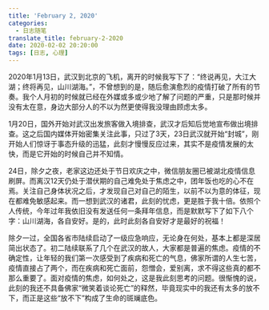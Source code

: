 ```yaml
---
title: 'February 2, 2020'
categories:
  - 日志随笔
translate_title: february-2-2020
date: 2020-02-02 20:20:00
tags: [日志, 心理]
---
```


2020年1月13日，武汉到北京的飞机，离开的时候我写下了：“终说再见，大江大湖；终将再见，山川湖海。”，不曾想到的是，随后愈演愈烈的疫情打破了所有的节奏。我个人月初的时候就已经在外媒或多或少地了解了问题的严重，只是那时候并没有太在意，身边大部分人的不以为然更使得我没理由顾虑太多。

1月20日，国外开始对武汉出发旅客做入境排查，武汉才后知后觉地宣布做出境排查。这之后国内媒体开始密集关注此事，只过了3天，23日武汉就开始“封城”，刚开始人们惊讶于事态升级的迅猛，此刻才慢慢反应过来，其实不是疫情发展的太快，而是它开始的时候自己并不知情。

24日，除夕之夜，老家这边还处于节日欢庆之中，微信朋友圈已被湖北疫情信息刷屏。而离汉12天仍处于潜伏期的自己难免处于焦虑之中，团年饭也吃的心不在焉。关注自己身体状况之后，才发现自己对自己的陌生，以前不以为意的体征，现在都难免敏感起来。而一想到武汉的诸君，此刻的忧虑，更是胜于我十倍。依照个人传统，今年过年我依旧没有发送任何一条拜年信息，而是默默写下了如下八个字：山川湖海，各自安好。是的，此时此刻各自安好才是最好的祝福！

除夕一过，全国各省市陆续启动了一级应急响应，无论身在何处，基本上都是深居简出状态了。初二陆续联系了几个在武汉的故人，大家都是普遍的焦虑。疫情的不确定性，让年轻的我们第一次感受到了疾病和死亡的气息，佛家所谓的人生七苦，疫情直接占了两个，而在疾病和死亡面前，怨憎会，爱别离，求不得这些真的都不那么重要了。面对疫情的焦虑，如何处之，这是我此刻思考的问题。很惭愧的说，此刻的我还不具备佛家“微笑着谈论死亡”的释然，毕竟现实中的我还有太多的放不下，而正是这些“放不下”构成了生命的斑斓底色。
